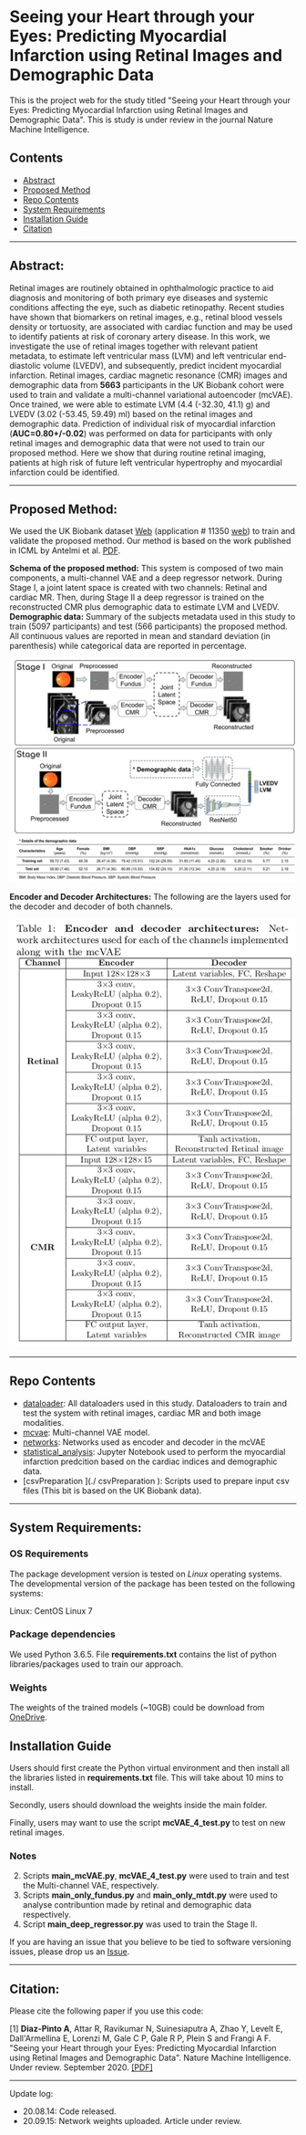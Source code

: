 
# Seeing your Heart through your Eyes: Predicting Myocardial Infarction using Retinal Images and Demographic Data

This is the project web for the study titled "Seeing your Heart through your Eyes: Predicting Myocardial Infarction using Retinal Images and Demographic Data". This is study is under review in the journal Nature Machine Intelligence.


## Contents

- [Abstract](#Abstract)
- [Proposed Method](#Proposed-Method)
- [Repo Contents](#repo-contents)
- [System Requirements](#system-requirements)
- [Installation Guide](#installation-guide)
- [Citation](#citation)

----------------

## Abstract:

Retinal images are routinely obtained in ophthalmologic practice to aid diagnosis and monitoring of both primary eye diseases and systemic conditions affecting the eye, such as diabetic retinopathy. Recent studies have shown that biomarkers on retinal images, e.g., retinal blood vessels density or tortuosity, are associated with cardiac function and may be used to identify patients at risk of coronary artery disease. In this work, we investigate the use of retinal images together with relevant patient metadata, to estimate left ventricular mass (LVM) and left ventricular end-diastolic volume (LVEDV), and subsequently, predict incident myocardial infarction. Retinal images, cardiac magnetic resonance (CMR) images and demographic data from **5663** participants in the UK Biobank cohort were used to train and validate a multi-channel variational autoencoder (mcVAE). Once trained, we were able to estimate LVM (4.4 (-32.30, 41.1) g) and LVEDV (3.02 (-53.45, 59.49) ml) based on the retinal images and demographic data. Prediction of individual risk of myocardial infarction (**AUC=0.80+/-0.02**) was performed on data for participants with only retinal images and demographic data that were not used to train our proposed method. Here we show that during routine retinal imaging, patients at high risk of future left ventricular hypertrophy and myocardial infarction could be identified.

----------------

## Proposed Method:

We used the UK Biobank dataset [Web](https://www.ukbiobank.ac.uk/) (application # 11350 [web](https://www.ukbiobank.ac.uk/wp-content/uploads/2019/02/11350-Professor-Alejandro-Frangi.pdf)) to train and validate the proposed method. Our method is based on the work published in ICML by Antelmi et al. [PDF](http://proceedings.mlr.press/v97/antelmi19a/antelmi19a.pdf).

**Schema of the proposed method:** This system is composed of two main components, a multi-channel VAE and a deep regressor network. During Stage I, a joint latent space is created with two channels: Retinal and cardiac MR. Then, during Stage II a deep regressor is trained on the reconstructed CMR plus demographic data to estimate LVM and LVEDV. **Demographic data:** Summary of the subjects metadata used in this study to train (5097 participants) and test (566 participants) the proposed method. All continuous values are reported in mean and standard deviation (in parenthesis)  while categorical data are reported in percentage.


![Schema of the proposed method and Demographic data.](figure/retinal_CMR_mcVAE.jpg)


**Encoder and Decoder Architectures:** The following are the layers used for the decoder and decoder of both channels.

![Encoder and Decoder Architectures.](figure/EncDec_nets.png)

---------------------

## Repo Contents

- [dataloader](./dataloader): All dataloaders used in this study. Dataloaders to train and test the system with retinal images, cardiac MR and both image modalities.
- [mcvae](./mcvae): Multi-channel VAE model.
- [networks](./networks): Networks used as encoder and decoder in the mcVAE
- [statistical_analysis](./statistical_analysis): Jupyter Notebook used to perform the myocardial infarction predcition based on the cardiac indices and demographic data.
- [csvPreparation ](./
csvPreparation ): Scripts used to prepare input csv files (This bit is based on the UK Biobank data). 


----------------

## System Requirements:

### OS Requirements

The package development version is tested on *Linux* operating systems. The developmental version of the package has been tested on the following systems:

Linux: CentOS Linux 7

### Package dependencies

We used Python 3.6.5. File **requirements.txt** contains the list of python libraries/packages used to train our approach.

### Weights

The weights of the trained models (~10GB) could be download from [OneDrive](https://leeds365-my.sharepoint.com/:f:/g/personal/scsad_leeds_ac_uk/EqL0iAuwIXFNt32KGADyv0EBStdbTXdVW8s5I5K1LY90aA?e=2fdChW).


## Installation Guide

Users should first create the Python virtual environment and then install all the libraries listed in **requirements.txt** file. This will take about 10 mins to install.

Secondly, users should download the weights inside the main folder.


Finally, users may want to use the script **mcVAE_4_test.py** to test on new retinal images.


### Notes

2. Scripts **main_mcVAE.py**, **mcVAE_4_test.py** were used to train and test the Multi-channel VAE, respectively.
3. Scripts **main_only_fundus.py** and **main_only_mtdt.py** were used to analyse contribuntion made by retinal and demographic data respectively.
4. Script **main_deep_regressor.py** was used to train the Stage II. 



If you are having an issue that you believe to be tied to software versioning issues, please drop us an [Issue](https://github.com/diazandr3s/MI_pred_mcvae_ukbb/issues). 


 
----------------
## Citation:

Please cite the following paper if you use this code:

[1] **Diaz-Pinto A**, Attar R, Ravikumar N, Suinesiaputra A, Zhao Y, Levelt E, Dall'Armellina E, Lorenzi M, Gale C P, Gale R P, Plein S and Frangi A F. "Seeing your Heart through your Eyes: Predicting Myocardial Infarction using Retinal Images and Demographic Data". Nature Machine Intelligence. Under review. September 2020. [[PDF]](http://www.cistib.org/)



----------------

Update log:

- 20.08.14: Code released.
- 20.09.15: Network weights uploaded. Article under review.

